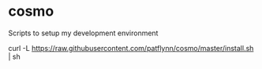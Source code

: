 # cosmo
Scripts to setup my development environment

curl -L https://raw.githubusercontent.com/patflynn/cosmo/master/install.sh | sh
